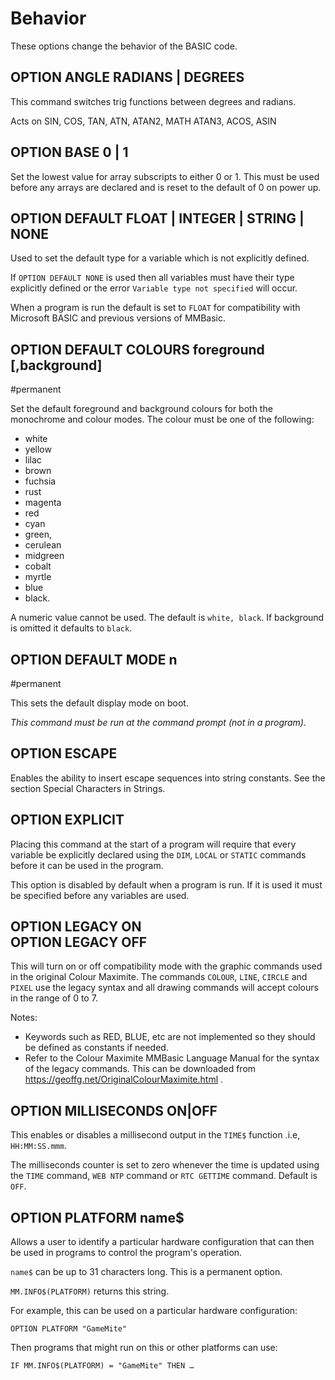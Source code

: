 # Behavior

These options change the behavior of the  BASIC code.

## OPTION ANGLE RADIANS \| DEGREES

This command switches trig functions between degrees and radians.

Acts on SIN, COS, TAN, ATN, ATAN2, MATH ATAN3, ACOS, ASIN


## OPTION BASE 0 | 1

Set the lowest value for array subscripts to either 0 or 1.
This must be used before any arrays are declared and is reset to the
default of 0 on power up.


## OPTION DEFAULT FLOAT | INTEGER | STRING | NONE

Used to set the default type for a variable which is not explicitly defined.

If `OPTION DEFAULT NONE` is used then all variables must have their type explicitly defined or the error `Variable type not specified` will occur.

When a program is run the default is set to `FLOAT` for compatibility with Microsoft BASIC and previous versions of MMBasic.


## OPTION DEFAULT COLOURS foreground [,background]

#permanent

Set the default foreground and background colours for both the monochrome and colour modes. The colour must be one of the following:

* white
* yellow
* lilac
* brown
* fuchsia
* rust
* magenta
* red
* cyan
* green,
* cerulean
* midgreen
* cobalt
* myrtle
* blue
* black. 

A numeric value cannot be used. The default is `white, black`. If background is omitted it defaults to `black`.


## OPTION DEFAULT MODE n

#permanent

This sets the default display mode on boot.

*This command must be run at the command prompt (not in a program).*


## OPTION ESCAPE

Enables the ability to insert escape sequences into string constants. See the section Special Characters in Strings.


## OPTION EXPLICIT

Placing this command at the start of a program will require that every variable be explicitly declared using the `DIM`, `LOCAL` or `STATIC` commands before it can be used in the program.

This option is disabled by default when a program is run. If it is used it must be specified before any variables are used.


## OPTION LEGACY ON <br> OPTION LEGACY OFF

This will turn on or off compatibility mode with the graphic commands used in the original Colour Maximite. The commands `COLOUR`, `LINE`, `CIRCLE` and `PIXEL` use the legacy syntax and all drawing commands will accept colours in the range of 0 to 7.

Notes:
* Keywords such as RED, BLUE, etc are not implemented so they should be defined as constants if needed.
* Refer to the Colour Maximite MMBasic Language Manual for the syntax of the legacy commands. This can be downloaded from https://geoffg.net/OriginalColourMaximite.html .


## OPTION MILLISECONDS ON|OFF

This enables or disables a millisecond output in the `TIME$` function .i.e, `HH:MM:SS.mmm`.

The milliseconds counter is set to zero whenever the time is updated using the `TIME` command, `WEB NTP` command or `RTC GETTIME`
command. Default is `OFF`.


## OPTION PLATFORM name$

Allows a user to identify a particular hardware configuration that can
then be used in programs to control the program's operation.

`name$` can be up to 31 characters long. This is a permanent option.

`MM.INFO$(PLATFORM)` returns this string.

For example, this can be used on a particular hardware configuration:

```basic
OPTION PLATFORM "GameMite"
```

Then programs that might run on this or other platforms can use:

```basic
IF MM.INFO$(PLATFORM) = "GameMite" THEN …
```
